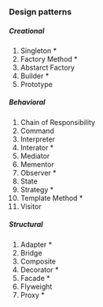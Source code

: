 ### Design patterns


##### Creational
1. Singleton *
2. Factory Method *
3. Abstarct Factory
4. Builder *
5. Prototype
	
##### Behavioral
1. Chain of Responsibility
2. Command
3. Interpreter
4. Interator *
5. Mediator
6. Mementor
7. Observer *
8. State
9. Strategy *
10. Template Method *
11. Visitor


##### Structural
1. Adapter *
2. Bridge
3. Composite
4. Decorator *
5. Facade *
6. Flyweight
7. Proxy *